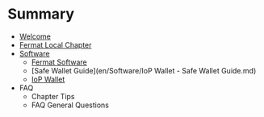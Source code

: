 # Summary

* [Welcome](README.md)
* [Fermat Local Chapter](en/Chapter/fermat-local-chapter.md)
* [Software](Software)
   * [Fermat Software](en/Software/fermat_software.md)
   * [Safe Wallet Guide](en/Software/IoP Wallet - Safe Wallet Guide.md)
   * [IoP Wallet](en/Software/iop_wallet.md)
* FAQ
   * Chapter Tips
   * FAQ General Questions

